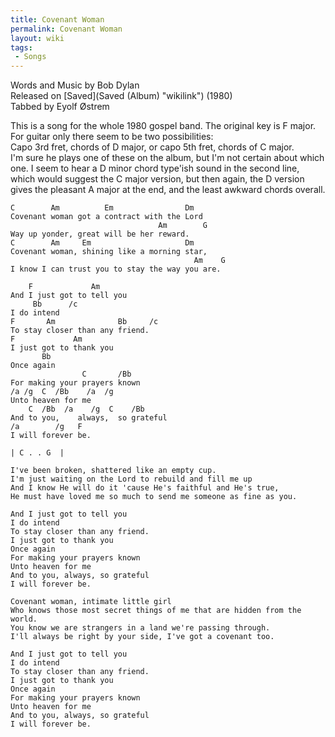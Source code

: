 ```yaml
---
title: Covenant Woman
permalink: Covenant Woman
layout: wiki
tags:
 - Songs
---
```


Words and Music by Bob Dylan  
Released on [Saved](Saved (Album) "wikilink") (1980)  
Tabbed by Eyolf Østrem

This is a song for the whole 1980 gospel band. The original key is F
major. For guitar only there seem to be two possibilities:  
Capo 3rd fret, chords of D major, or capo 5th fret, chords of C major.  
I'm sure he plays one of these on the album, but I'm not certain about
which one. I seem to hear a D minor chord type'ish sound in the second
line, which would suggest the C major version, but then again, the D
version gives the pleasant A major at the end, and the least awkward
chords overall.

    C        Am          Em                Dm
    Covenant woman got a contract with the Lord
                                     Am        G
    Way up yonder, great will be her reward.
    C        Am     Em                     Dm
    Covenant woman, shining like a morning star,
                                             Am    G
    I know I can trust you to stay the way you are.

        F             Am
    And I just got to tell you
         Bb      /c
    I do intend
    F       Am              Bb     /c
    To stay closer than any friend.
    F             Am
    I just got to thank you
           Bb
    Once again
                    C       /Bb
    For making your prayers known
    /a /g  C  /Bb    /a  /g
    Unto heaven for me
        C  /Bb  /a    /g  C    /Bb
    And to you,    always,  so grateful
    /a        /g   F
    I will forever be.

    | C . . G  |

    I've been broken, shattered like an empty cup.
    I'm just waiting on the Lord to rebuild and fill me up
    And I know He will do it 'cause He's faithful and He's true,
    He must have loved me so much to send me someone as fine as you.

    And I just got to tell you
    I do intend
    To stay closer than any friend.
    I just got to thank you
    Once again
    For making your prayers known
    Unto heaven for me
    And to you, always, so grateful
    I will forever be.

    Covenant woman, intimate little girl
    Who knows those most secret things of me that are hidden from the world.
    You know we are strangers in a land we're passing through.
    I'll always be right by your side, I've got a covenant too.

    And I just got to tell you
    I do intend
    To stay closer than any friend.
    I just got to thank you
    Once again
    For making your prayers known
    Unto heaven for me
    And to you, always, so grateful
    I will forever be.
